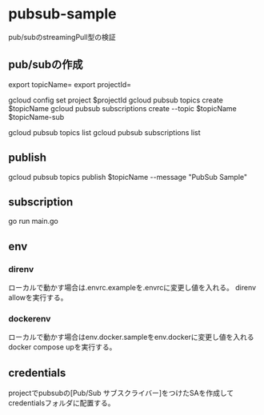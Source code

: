 # pubsub-sample
pub/subのstreamingPull型の検証

## pub/subの作成
export topicName=<topicName>
export projectId=<projectId>

gcloud config set project $projectId
gcloud pubsub topics create $topicName
gcloud pubsub subscriptions create --topic $topicName $topicName-sub

gcloud pubsub topics list
gcloud pubsub subscriptions list

## publish
gcloud pubsub topics publish $topicName --message "PubSub Sample"

## subscription
go run main.go

## env

### direnv
ローカルで動かす場合は.envrc.exampleを.envrcに変更し値を入れる。
direnv allowを実行する。

### dockerenv
ローカルで動かす場合はenv.docker.sampleをenv.dockerに変更し値を入れる
docker compose upを実行する。

## credentials
projectでpubsubの[Pub/Sub サブスクライバー]をつけたSAを作成してcredentialsフォルダに配置する。